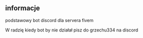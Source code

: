 ## informacje

podstawowy bot discord dla servera fivem

W radzię kiedy bot by nie działał pisz do grzechu334 na discord
